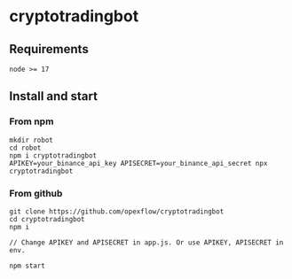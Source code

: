# cryptotradingbot

## Requirements
```
node >= 17
```

## Install and start

### From npm
```
mkdir robot
cd robot
npm i cryptotradingbot
APIKEY=your_binance_api_key APISECRET=your_binance_api_secret npx cryptotradingbot
```

### From github
```
git clone https://github.com/opexflow/cryptotradingbot
cd cryptotradingbot
npm i

// Change APIKEY and APISECRET in app.js. Or use APIKEY, APISECRET in env.

npm start
```
